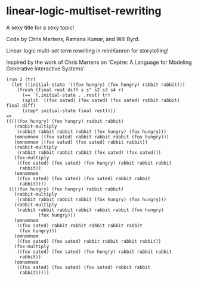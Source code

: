 # linear-logic-multiset-rewriting

A sexy title for a sexy topic!

Code by Chris Martens, Ramana Kumar, and Will Byrd.

Linear-logic multi-set term rewriting in miniKanren for storytelling!

Inspired by the work of Chris Martens on 'Ceptre: A Language for Modeling Generative Interactive Systems'.



```
(run 2 (tr)
  (let ((initial-state '((fox hungry) (fox hungry) rabbit rabbit)))
    (fresh (final rest diff s s^ s2 s3 s4 r)
      (== `(,initial-state . ,rest) tr)
      (split `((fox sated) (fox sated) (fox sated) rabbit rabbit) final diff)
      (step* initial-state final rest))))
=>
(((((fox hungry) (fox hungry) rabbit rabbit)
   (rabbit-multiply
    (rabbit rabbit rabbit rabbit (fox hungry) (fox hungry)))
   (omnomnom ((fox sated) rabbit rabbit rabbit (fox hungry)))
   (omnomnom ((fox sated) (fox sated) rabbit rabbit))
   (rabbit-multiply
    (rabbit rabbit rabbit rabbit (fox sated) (fox sated)))
   (fox-multiply
    ((fox sated) (fox sated) (fox hungry) rabbit rabbit rabbit
     rabbit))
   (omnomnom
    ((fox sated) (fox sated) (fox sated) rabbit rabbit
     rabbit))))
 ((((fox hungry) (fox hungry) rabbit rabbit)
   (rabbit-multiply
    (rabbit rabbit rabbit rabbit (fox hungry) (fox hungry)))
   (rabbit-multiply
    (rabbit rabbit rabbit rabbit rabbit rabbit (fox hungry)
            (fox hungry)))
   (omnomnom
    ((fox sated) rabbit rabbit rabbit rabbit rabbit
     (fox hungry)))
   (omnomnom
    ((fox sated) (fox sated) rabbit rabbit rabbit rabbit))
   (fox-multiply
    ((fox sated) (fox sated) (fox hungry) rabbit rabbit rabbit
     rabbit))
   (omnomnom
    ((fox sated) (fox sated) (fox sated) rabbit rabbit
     rabbit)))))
```
